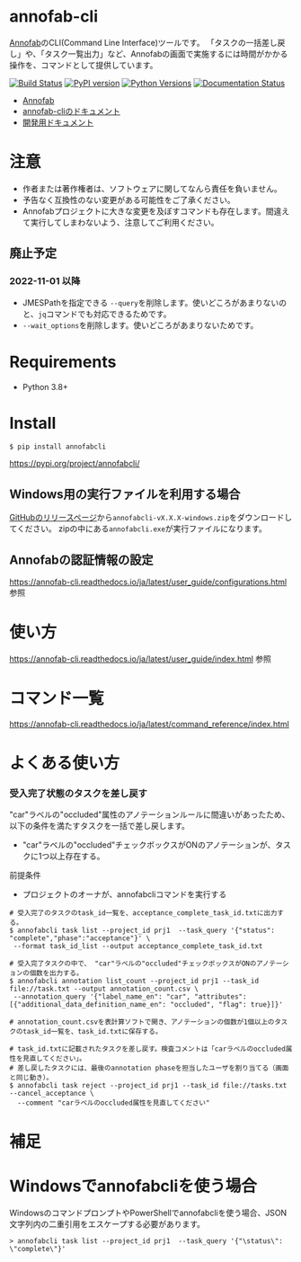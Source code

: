 # annofab-cli
[Annofab](https://annofab.com/)のCLI(Command Line Interface)ツールです。
「タスクの一括差し戻し」や、「タスク一覧出力」など、Annofabの画面で実施するには時間がかかる操作を、コマンドとして提供しています。

[![Build Status](https://app.travis-ci.com/kurusugawa-computer/annofab-cli.svg?branch=main)](https://app.travis-ci.com/kurusugawa-computer/annofab-cli)
[![PyPI version](https://badge.fury.io/py/annofabcli.svg)](https://badge.fury.io/py/annofabcli)
[![Python Versions](https://img.shields.io/pypi/pyversions/annofabcli.svg)](https://pypi.org/project/annofabcli/)
[![Documentation Status](https://readthedocs.org/projects/annofab-cli/badge/?version=latest)](https://annofab-cli.readthedocs.io/ja/latest/?badge=latest)


* [Annofab](https://annofab.com/)
* [annofab-cliのドキュメント](https://annofab-cli.readthedocs.io/ja/latest/)
* [開発用ドキュメント](https://github.com/kurusugawa-computer/annofab-cli/blob/main/README_for_developer.md)



# 注意
* 作者または著作権者は、ソフトウェアに関してなんら責任を負いません。
* 予告なく互換性のない変更がある可能性をご了承ください。
* Annofabプロジェクトに大きな変更を及ぼすコマンドも存在します。間違えて実行してしまわないよう、注意してご利用ください。


## 廃止予定


### 2022-11-01 以降
* JMESPathを指定できる `--query`を削除します。使いどころがあまりないのと、`jq`コマンドでも対応できるためです。
* `--wait_options`を削除します。使いどころがあまりないためです。

# Requirements
* Python 3.8+

# Install

```
$ pip install annofabcli
```

https://pypi.org/project/annofabcli/

## Windows用の実行ファイルを利用する場合
[GitHubのリリースページ](https://github.com/kurusugawa-computer/annofab-cli/releases)から`annofabcli-vX.X.X-windows.zip`をダウンロードしてください。
zipの中にある`annofabcli.exe`が実行ファイルになります。



## Annofabの認証情報の設定
https://annofab-cli.readthedocs.io/ja/latest/user_guide/configurations.html 参照

# 使い方
https://annofab-cli.readthedocs.io/ja/latest/user_guide/index.html 参照

# コマンド一覧
https://annofab-cli.readthedocs.io/ja/latest/command_reference/index.html


# よくある使い方

### 受入完了状態のタスクを差し戻す
"car"ラベルの"occluded"属性のアノテーションルールに間違いがあったため、以下の条件を満たすタスクを一括で差し戻します。
* "car"ラベルの"occluded"チェックボックスがONのアノテーションが、タスクに1つ以上存在する。

前提条件
* プロジェクトのオーナが、annofabcliコマンドを実行する


```
# 受入完了のタスクのtask_id一覧を、acceptance_complete_task_id.txtに出力する。
$ annofabcli task list --project_id prj1  --task_query '{"status": "complete","phase":"acceptance"}' \
 --format task_id_list --output acceptance_complete_task_id.txt

# 受入完了タスクの中で、 "car"ラベルの"occluded"チェックボックスがONのアノテーションの個数を出力する。
$ annofabcli annotation list_count --project_id prj1 --task_id file://task.txt --output annotation_count.csv \
 --annotation_query '{"label_name_en": "car", "attributes":[{"additional_data_definition_name_en": "occluded", "flag": true}]}'

# annotation_count.csvを表計算ソフトで開き、アノテーションの個数が1個以上のタスクのtask_id一覧を、task_id.txtに保存する。

# task_id.txtに記載されたタスクを差し戻す。検査コメントは「carラベルのoccluded属性を見直してください」。
# 差し戻したタスクには、最後のannotation phaseを担当したユーザを割り当てる（画面と同じ動き）。
$ annofabcli task reject --project_id prj1 --task_id file://tasks.txt --cancel_acceptance \
  --comment "carラベルのoccluded属性を見直してください"

```

# 補足

# Windowsでannofabcliを使う場合
WindowsのコマンドプロンプトやPowerShellでannofabcliを使う場合、JSON文字列内の二重引用をエスケープする必要があります。

```
> annofabcli task list --project_id prj1  --task_query '{"\status\": \"complete\"}'
```
